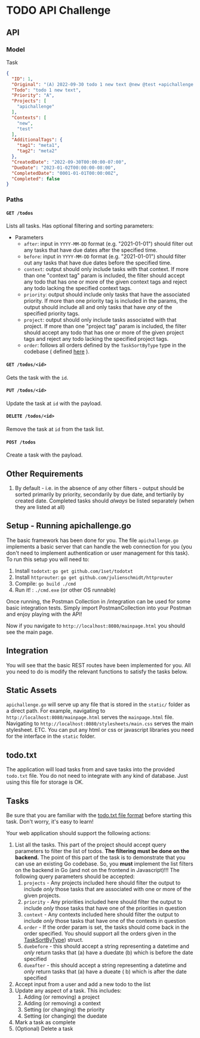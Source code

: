 # TODO API Challenge

## API

### Model

Task

```json
{
  "ID": 1,
  "Original": "(A) 2022-09-30 todo 1 new text @new @test +apichallenge tag1:meta1 tag2:metachange due:2023-01-02",
  "Todo": "todo 1 new text",
  "Priority": "A",
  "Projects": [
    "apichallenge"
  ],
  "Contexts": [
    "new",
    "test"
  ],
  "AdditionalTags": {
    "tag1": "meta1",
    "tag2": "meta2"
  },
  "CreatedDate": "2022-09-30T00:00:00-07:00",
  "DueDate": "2023-01-02T00:00:00-08:00",
  "CompletedDate": "0001-01-01T00:00:00Z",
  "Completed": false
}
```

### Paths

#### `GET /todos`

Lists all tasks. Has optional filtering and sorting parameters:

- Parameters
    - `after`:  input in `YYYY-MM-DD` format (e.g. "2021-01-01") should filter out any tasks that have due dates after
      the specified time.
    - `before`: input in `YYYY-MM-DD` format (e.g. "2021-01-01") should filter out any tasks that have due dates before
      the specified time.
    - `context`: output should only include tasks with that context. If more than one "context tag" param is included,
      the filter should accept any todo that has one or more of the given context tags and reject any todo lacking the
      specified context tags.
    - `priority`: output should include only tasks that have the associated priority. If more than one priority tag is
      included in the params, the output should include all and only tasks that have *any* of the specified priority
      tags.
    - `project`: output should only include tasks associated with that project. If more than one "project tag" param is
      included, the filter should accept any todo that has one or more of the given project tags and reject any todo
      lacking the specified project tags.
    - `order`:  follows all orders defined by the `TaskSortByType` type in the codebase (
      defined [here](https://pkg.go.dev/github.com/1set/todotxt#TaskSortByType) ).

#### `GET /todos/<id>`

Gets the task with the `id`.

#### `PUT /todos/<id>`

Update the task at `id` with the payload.

#### `DELETE /todos/<id>`

Remove the task at `id` from the task list.

#### `POST /todos`

Create a task with the payload.

## Other Requirements

1. By default - i.e. in the absence of any other filters - output should be sorted primarily by priority, secondarily by
   due date, and tertiarily by created date. Completed tasks should *always* be listed separately (when they are listed
   at all)

## Setup - Running apichallenge.go

The basic framework has been done for you. The file `apichallenge.go` implements a basic server that can handle the web
connection for you (you don't need to implement authentication or user management for this task). To run this setup you
will need to:

1. Install `todotxt`: `go get github.com/1set/todotxt`
2. Install `httprouter`: `go get github.com/julienschmidt/httprouter`
3. Compile: `go build ./cmd`
4. Run it! : `./cmd.exe` (or other OS runnable)

Once running, the Postman Collection in /integration can be used for some basic integration tests. Simply import
PostmanCollection into your Postman and enjoy playing with the API!

Now if you navigate to `http://localhost:8080/mainpage.html` you should see the main page.

## Integration

You will see that the basic REST routes have been implemented for you. All you need to do is modify the relevant
functions to satisfy the tasks below.

## Static Assets

`apichallenge.go` will serve up any file that is stored in the `static/` folder as a direct path. For example,
navigating to `http://localhost:8080/mainpage.html` serves the `mainpage.html` file. Navigating
to `http://localhost:8080/stylesheets/main.css` serves the main stylesheet. ETC. You can put any html or css or
javascript libraries you need for the interface in the `static` folder.

## todo.txt

The application will load tasks from and save tasks into the provided `todo.txt` file. You do not need to integrate with
any kind of database. Just using this file for storage is OK.

## Tasks

Be sure that you are familiar with the [todo.txt file format](http://todotxt.org/) before starting this task. Don't
worry, it's easy to learn!

Your web application should support the following actions:

1. List all the tasks. This part of the project should accept query parameters to filter the list of todos.  **The
   filtering must be done on the backend.**  The point of this part of the task is to demonstrate that you can use an
   existing Go codebase. So, you **must** implement the list filters on the backend in Go (and not on the frontend in
   Javascript)!!!  The following query parameters should be accepted:
    1. `projects` - Any projects included here should filter the output to include *only* those tasks that are
       associated with one or more of the given projects.
    2. `priority` - Any priorities included here should filter the output to include *only* those tasks that have one of
       the priorities in question
    3. `context` - Any contexts included here should filter the output to include *only* those tasks that have one of
       the contexts in question
    4. `order` - If the order param is set, the tasks should come back in the order specified. You should support all
       the orders given in the [TaskSortByType](https://pkg.go.dev/github.com/1set/todotxt#TaskSortByType)) struct.
    5. `duebefore` - this should accept a string representing a datetime and *only* return tasks that (a) have a
       duedate (b) which is before the date specified
    6. `dueafter` - this should accept a string representing a datetime and *only* return tasks that (a) have a dueate (
       b) which is after the date specified
2. Accept input from a user and add a new todo to the list
3. Update any aspect of a task. This includes:
    1. Adding (or removing) a project
    2. Adding (or removing) a context
    3. Setting (or changing) the priority
    4. Setting (or changing) the duedate
4. Mark a task as complete
5. (Optional) Delete a task